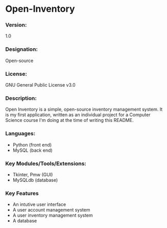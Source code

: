 # Open-Inventory

### Version: 
1.0

### Designation:
Open-source

### License: 
GNU General Public License v3.0

### Description:
Open Inventory is a simple, open-source inventory management system. It is my first application, written as an individual project for a Computer Science course I'm doing at the time of writing this README.

### Languages:
* Python (front end)
* MySQL (back end)

### Key Modules/Tools/Extensions:
* Tkinter, Pmw (GUI)
* MySQLdb (database)

### Key Features
* An intutive user interface
* A user account management system
* A user inventory management system
* A database

